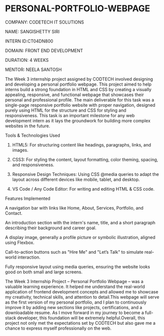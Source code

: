 # PERSONAL-PORTFOLIO-WEBPAGE

COMPANY: CODETECH IT SOLUTIONS

NAME: SANGISHETTY SIRI

INTERN ID:CT04DN800

DOMAIN: FRONT END DEVELOPMENT

DURATION: 4 WEEKS

MENTOR: NEELA SANTOSH

The Week 3 internship project assigned by CODTECH involved designing and developing a personal portfolio webpage. This project aimed to help interns build a strong foundation in HTML and CSS by creating a visually appealing, responsive, and functional webpage that showcases their personal and professional profile. The main deliverable for this task was a single-page responsive portfolio website with proper navigation, designed purely using HTML for the structure and CSS for styling and responsiveness. This task is an important milestone for any web development intern as it lays the groundwork for building more complex websites in the future.

Tools & Technologies Used

1. HTML5: For structuring content like headings, paragraphs, links, and images.
   
2. CSS3: For styling the content, layout formatting, color theming, spacing, and responsiveness.
   
3. Responsive Design Techniques: Using CSS @media queries to adapt the layout across different devices like mobile, tablet, and desktop.
   
4. VS Code / Any Code Editor: For writing and editing HTML & CSS code.

Features Implemented

A navigation bar with links like Home, About, Services, Portfolio, and Contact.

An introduction section with the intern's name, title, and a short paragraph describing their background and career goal.

A display image, generally a profile picture or symbolic illustration, aligned using Flexbox.

Call-to-action buttons such as "Hire Me" and "Let’s Talk" to simulate real-world interaction.

Fully responsive layout using media queries, ensuring the website looks good on both small and large screens.

 The Week 3 Internship Project – Personal Portfolio Webpage – was a valuable learning experience. It helped me understand the real-world application of frontend development concepts and allowed me to showcase my creativity, technical skills, and attention to detail.This webpage will serve as the first version of my personal portfolio, and I plan to continuously improve it by adding new sections like projects, certifications, and a downloadable resume. As I move forward in my journey to become a full-stack developer, this foundation will be extremely helpful.Overall, this project not only met the expectations set by CODTECH but also gave me a chance to express myself professionally on the web.


